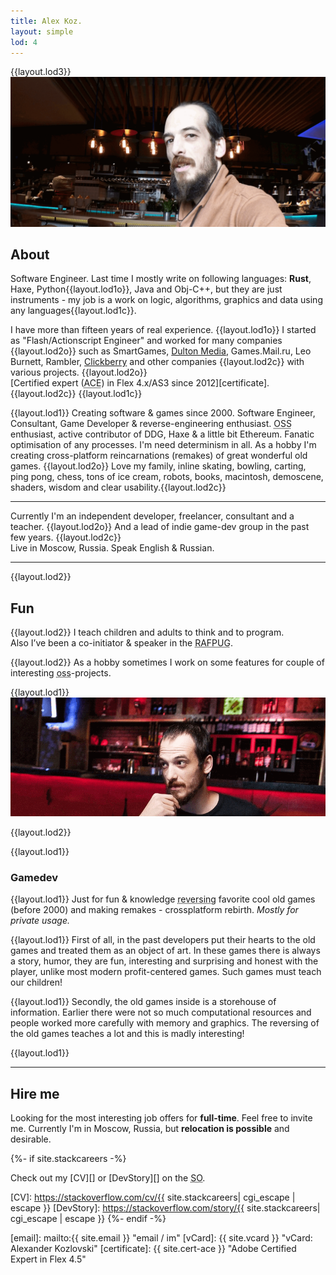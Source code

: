 ```yaml
---
title: Alex Koz.
layout: simple
lod: 4
---
```



{{layout.lod3}}
![My latest neat photo!](/assets/latest.png)


## About

Software Engineer. Last time I mostly write on following languages: __Rust__, Haxe, Python{{layout.lod1o}}, Java and Obj-C++, but they are just instruments - my job is a work on logic, algorithms, graphics and data using any languages{{layout.lod1c}}.

I have more than fifteen years of real experience.
{{layout.lod1o}} I started as "Flash/Actionscript Engineer" and worked for many companies {{layout.lod2o}} such as SmartGames, [Dulton Media][], Games.Mail.ru, Leo Burnett, Rambler, [Clickberry][] and other companies {{layout.lod2c}} with various projects.
{{layout.lod2o}}<br/>
[Certified expert (<abbr title="Adobe Certified Expert">ACE</abbr>) in Flex 4.x/AS3 since 2012][certificate].
{{layout.lod2c}} {{layout.lod1c}}


{{layout.lod1}}
Creating software & games since 2000. Software Engineer, Consultant, Game Developer & reverse-engineering enthusiast. <abbr title="Open Source Software">OSS</abbr> enthusiast, active contributor of DDG, Haxe & a little bit Ethereum. Fanatic optimisation of any processes. I'm need determinism in all. As a hobby I'm creating cross-platform reincarnations (remakes) of great wonderful old games.
{{layout.lod2o}} Love my family, inline skating, bowling, carting, ping pong, chess, tons of ice cream, robots, books, macintosh, demoscene, shaders, wisdom and clear usability.{{layout.lod2c}}


- - -

Currently I'm an independent developer, freelancer, consultant and a teacher.
{{layout.lod2o}} And a lead of indie game-dev group in the past few years. {{layout.lod2c}}
<br/>
Live in Moscow, Russia. Speak English & Russian.


- - -

{{layout.lod2}}
## Fun

{{layout.lod2}}
I teach children and adults to think and to program. <br/>
Also I’ve been a co-initiator & speaker in the <abbr title="Russian Adobe Flash Platform User Group">RAFPUG</abbr>.

{{layout.lod2}}
As a hobby sometimes I work on some features for couple of interesting <abbr title="Open Source Software">oss</abbr>-projects.

{{layout.lod1}}
![photo](/assets/photo.png)

{{layout.lod2}}
<br/>

{{layout.lod1}}
### Gamedev

{{layout.lod1}}
Just for fun & knowledge <abbr title="reverse engineering">reversing</abbr> favorite cool old games (before 2000) and making remakes - crossplatform rebirth. _Mostly for private usage._

{{layout.lod1}}
First of all, in the past developers put their hearts to the old games and treated them as an object of art.
In these games there is always a story, humor, they are fun, interesting and surprising and honest with the player, unlike most modern profit-centered games. Such games must teach our children!

{{layout.lod1}}
Secondly, the old games inside is a storehouse of information.
Earlier there were not so much computational resources and people worked more carefully with memory and graphics. The reversing of the old games teaches a lot and this is madly interesting!

{{layout.lod1}}
- - -



## Hire me

Looking for the most interesting job offers for __full-time__. Feel free to invite me. Currently I'm in Moscow, Russia, but __relocation is possible__ and desirable.


{%- if site.stackcareers -%}
<br/>

Check out my [CV][] or [DevStory][] on the <abbr title="Stackoverflow">SO</abbr>.


[CV]: https://stackoverflow.com/cv/{{ site.stackcareers| cgi_escape | escape }}
[DevStory]: https://stackoverflow.com/story/{{ site.stackcareers| cgi_escape | escape }}
{%- endif -%}




[IDA]: https://www.hex-rays.com/products/ida/
[OllyDbg]: http://ollydbg.de

[Clickberry]: http://clickberry.tv
[Dulton Media]: http://dultonmedia.com


[email]: mailto:{{ site.email }} "email / im"
[vCard]: {{ site.vcard }} "vCard: Alexander Kozlovski"
[certificate]: {{ site.cert-ace }} "Adobe Certified Expert in Flex 4.5"


[RAFPUG]: http://rafpug.groups.adobe.com/people/40292/profile

